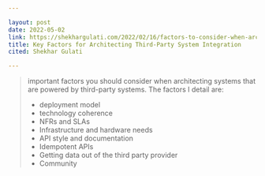 ```yaml
---

layout: post
date: 2022-05-02
link: https://shekhargulati.com/2022/02/16/factors-to-consider-when-architecting-systems-on-top-of-third-party-systems/
title: Key Factors for Architecting Third-Party System Integration
cited: Shekhar Gulati

---
```


> important factors you should consider when architecting systems that are powered by third-party systems. The factors I detail are:
>
> - deployment model
> - technology coherence
> - NFRs and SLAs
> - Infrastructure and hardware needs
> - API style and documentation
> - Idempotent APIs
> - Getting data out of the third party provider
> - Community
